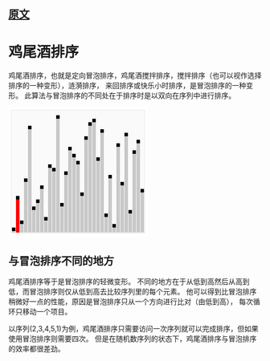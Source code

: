 
## [原文](https://zh.wikipedia.org/wiki/%E9%B8%A1%E5%B0%BE%E9%85%92%E6%8E%92%E5%BA%8F)

# 鸡尾酒排序

鸡尾酒排序，也就是定向冒泡排序，鸡尾酒搅拌排序，搅拌排序（也可以视作选择排序的一种变形），涟漪排序，
来回排序或快乐小时排序，是冒泡排序的一种变形。
此算法与冒泡排序的不同处在于排序时是以双向在序列中进行排序。

![](../../images/basic/Sorting_shaker_sort_anim.gif)

## 与冒泡排序不同的地方

鸡尾酒排序等于是冒泡排序的轻微变形。
不同的地方在于从低到高然后从高到低，而冒泡排序则仅从低到高去比较序列里的每个元素。
他可以得到比冒泡排序稍微好一点的性能，原因是冒泡排序只从一个方向进行比对（由低到高），
每次循环只移动一个项目。

以序列(2,3,4,5,1)为例，鸡尾酒排序只需要访问一次序列就可以完成排序，但如果使用冒泡排序则需要四次。
但是在随机数序列的状态下，鸡尾酒排序与冒泡排序的效率都很差劲。